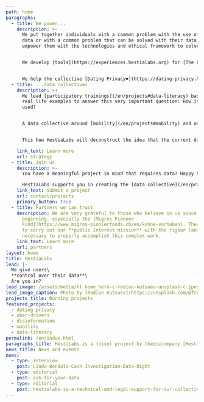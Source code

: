 ```yaml
---
path: home
paragraphs:
  - title: We power...
    description: >-
      We put together individuals with a common problem with the use of their
      data or with a common problem that can be solved with their data and
      empower them with the technologies and ethical framework to solve it.


      We develop [tools](https://experiences.hestialabs.org) for [The Eyeballs 👀](https://eyeballs.hestialabs.org), a collective that reveal what is going on behind our screens when we read an article or scroll through content on social media: Why am I seeing this ad? How much is an advertiser paying to target me?


      We help the collective [Dating Privacy❤️](https://dating-privacy.hestialabs.org)  redefine the balance between the interests of dating app users and the interests of the platforms by mapping and exposing the data they collect.
  - title: ...data collectives
    description: >+
      We lead [participatory trainings](/en/projects#data-literacy) based on
      real life examples to answer this very important question: How is our data
      used?


      A data collective around [mobility](/en/projects#mobility) and one for [platform workers](/en/projects#uber-drivers) are under construction. Many others will follow.


      This how HestiaLabs will deconstruct the idea that the current data valuation model is the norm and build a more ethical one.

    link_text: Learn more
    url: strategy
  - title: Join us
    description: >-
      You have a meaningful project in mind that requires data? Happy to help!

      HestiaLabs supports you in creating the [data collective](/en/projects/) and the community of people willing to share their data for your project (the data sharers). **For free!**
    link_text: Submit a project
    url: contact/projects
    primary_button: true
  - title: Partners we can trust
    description: We are very grateful to those who believe in us since the
      beginning, especially the [Migros Pioneer
      Fund](https://www.migros-pionierfonds.ch/en/kuhne-vorhaben). They allow us
      to carry out our **public interest mission** with the rigour (and time!)
      necessary to properly accomplish this complex work.
    link_text: Learn more
    url: partners
layout: home
title: HestiaLabs
lead: |-
  We give users\
  **control over their data**\
  Are you in?
lead_image: /assets/media/hl_home_hero-c-rodion-kutsaev-unsplash-c.jpeg
lead_image_caption: Photo by [Rodion Kutsaev](https://unsplash.com/@frostroomhead)
projects_title: Running projects
featured_projects:
  - dating privacy
  - uber-drivers
  - disinformation
  - mobility
  - data-literacy
permalink: /en/index.html
paragraphs_title: HestiLabs is a (nice) project by the🇨🇭company [Hestia.ai](https://hestia.ai)
news_title: News and events
news:
  - type: interview
    post: Linda-Bendali-Cash-Investigation-Data-Right
  - type: editorial
    post: ask-for-your-data
  - type: editorial
    post: hestialabs-is-a-technical-and-legal-support-for-our-collective-explains-jessica-pidoux
---
```


